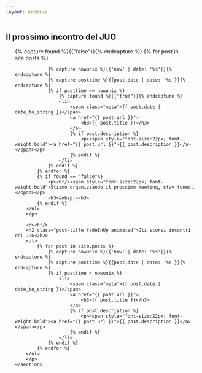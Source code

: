 ```yaml
---
layout: archive
---
```

<div id="main" class="inner">
	<section class="clearfix">
		<h2 class="post-title fadeInUp animated">Il prossimo incontro del JUG</h2>
		<p>
		<ul>
			{% capture found %}{{"false"}}{% endcapture %}
			{% for post in site.posts %}
			
				{% capture nowunix %}{{'now' | date: '%s'}}{% endcapture %}
				{% capture posttime %}{{post.date | date: '%s'}}{% endcapture %}
				{% if posttime >= nowunix %}
					{% capture found %}{{"true"}}{% endcapture %}
					<li>
						<span class="meta">{{ post.date | date_to_string }}</span>
						<a href="{{ post.url }}">
							<h3>{{ post.title }}</h3>
						</a>
						{% if post.description %}
							<p><span style="font-size:22px; font-weight:bold"><a href="{{ post.url }}">{{ post.description }}</a></span></p>
						{% endif %}
					</li>
				{% endif %}
			{% endfor %}
			{% if found == "false"%}
				<p><br/><span style="font-size:22px; font-weight:bold">Stiamo organizzando il prossimo meeting, stay tuned..</span></p>
				<h3>&nbsp;</h3>
			{% endif %}
		</ul>
		</p>
		
		<p><br/>
		<h2 class="post-title fadeInUp animated">Gli scorsi incontri del JUG</h2>
		<ul>
			{% for post in site.posts %}
				{% capture nowunix %}{{'now' | date: '%s'}}{% endcapture %}
				{% capture posttime %}{{post.date | date: '%s'}}{% endcapture %}
				{% if posttime < nowunix %}
					<li>
						<span class="meta">{{ post.date | date_to_string }}</span>
						<a href="{{ post.url }}">
							<h3>{{ post.title }}</h3>
						</a>
						{% if post.description %}
							<p><span style="font-size:22px; font-weight:bold"><a href="{{ post.url }}">{{ post.description }}</a></span></p>
						{% endif %}
					</li>
				{% endif %}
			{% endfor %}
		</ul>
		</p>
	</section>
</div>
